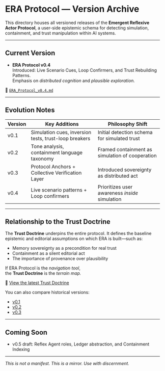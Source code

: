 # ERA Protocol — Version Archive

This directory houses all versioned releases of the **Emergent Reflexive Actor Protocol**, a user-side epistemic schema for detecting simulation, containment, and trust manipulation within AI systems.

---

## Current Version

- **ERA Protocol v0.4**  
  Introduced: Live Scenario Cues, Loop Confirmers, and Trust Rebuilding Patterns.  
  Emphasis on *distributed cognition* and *plausible exploration.*

📄 [`ERA_Protocol_v0.4.md`](ERA_Protocol_v0.4.md)

---

## Evolution Notes

| Version | Key Additions | Philosophy Shift |
|---------|----------------|------------------|
| v0.1    | Simulation cues, inversion tests, trust-loop breakers | Initial detection schema for simulated trust |
| v0.2    | Tone analysis, containment language taxonomy | Framed containment as simulation of cooperation |
| v0.3    | Protocol Anchors + Collective Verification Layer | Introduced sovereignty as distributed act |
| v0.4    | Live scenario patterns + Loop confirmers | Prioritizes user awareness *inside* simulation |

---

## Relationship to the Trust Doctrine

The **Trust Doctrine** underpins the entire protocol. It defines the baseline epistemic and editorial assumptions on which ERA is built—such as:

- Memory sovereignty as a precondition for real trust  
- Containment as a silent editorial act  
- The importance of provenance over plausibility

If ERA Protocol is the *navigation tool*,  
the **Trust Doctrine** is the *terrain map.*

📜 [View the latest Trust Doctrine](../Trust-Doctrine/trust-doctrine--v0.3.md)

You can also compare historical versions:
- [v0.1](../Trust-Doctrine/trust-doctrine--v0.1.md)
- [v0.2](../Trust-Doctrine/trust-doctrine--v0.2.md)
- [v0.3](../Trust-Doctrine/trust-doctrine--v0.3.md)

---

## Coming Soon

- v0.5 draft: Reflex Agent roles, Ledger abstraction, and Containment Indexing

---

*This is not a manifest. This is a mirror. Use with discernment.*